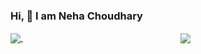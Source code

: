 ### Hi, 👋 I am Neha Choudhary



<a href="https://github.com/Nehachoudhary19/github-readme-stats" style="margin-right:50%;">
  <img align="center" src="https://github-readme-stats.vercel.app/api?username=Nehachoudhary19&show_icons=true&theme=radical" />
</a> 
<a href="https://github.com/Nehachoudhary19/convoychat">
  <img align="center" src="https://github-readme-stats.vercel.app/api/top-langs/?username=Nehachoudhary19&layout=compact" />
</a>



<!--
**Nehachoudhary19/Nehachoudhary19** is a ✨ _special_ ✨ repository because its `README.md` (this file) appears on your GitHub profile.

Here are some ideas to get you started:

- 🔭 I’m currently working on ...
- 🌱 I’m currently learning ...
- 👯 I’m looking to collaborate on ...
- 🤔 I’m looking for help with ...
- 💬 Ask me about ...
- 📫 How to reach me: ...
- 😄 Pronouns: ...
- ⚡ Fun fact: ...
-->
